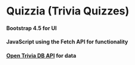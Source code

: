 # Quizzia (Trivia Quizzes)

#### Bootstrap 4.5 for UI

#### JavaScript using the Fetch API for functionality

#### [Open Trivia DB API](https://opentdb.com/) for data
